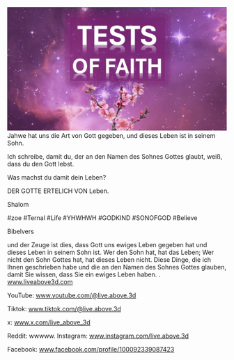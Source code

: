 ![Video cover image](../cover.jpeg)
Jahwe hat uns die Art von Gott gegeben, und dieses Leben ist in seinem Sohn.

Ich schreibe, damit du, der an den Namen des Sohnes Gottes glaubt, weiß, dass du den Gott lebst.

Was machst du damit dein Leben?

DER GOTTE ERTELICH VON Leben.

Shalom

#zoe #Ternal #Life #YHWHWH #GODKIND #SONOFGOD #Believe

Bibelvers


und der Zeuge ist dies, dass Gott uns ewiges Leben gegeben hat und dieses Leben in seinem Sohn ist. Wer den Sohn hat, hat das Leben; Wer nicht den Sohn Gottes hat, hat dieses Leben nicht. Diese Dinge, die ich Ihnen geschrieben habe und die an den Namen des Sohnes Gottes glauben, damit Sie wissen, dass Sie ein ewiges Leben haben. . www.liveabove3d.com

YouTube: www.youtube.com/@live.above.3d

Tiktok: www.tiktok.com/@live.above.3d


x: www.x.com/live_above_3d

Reddit: wwwww. Instagram: www.instagram.com/live.above.3d

Facebook: www.facebook.com/profile/100092339087423








